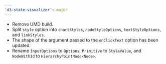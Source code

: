 ```yaml
---
'd3-state-visualizer': major
---
```



- Remove UMD build.
- Split `style` option into `chartStyles`, `nodeStyleOptions`, `textStyleOptions`, and `linkStyles`.
- The shape of the argument passed to the `onClickText` option has been updated.
- Rename `InputOptions` to `Options`, `Primitive` to `StyleValue`, and `NodeWithId` to `HierarchyPointNode<Node>`.
